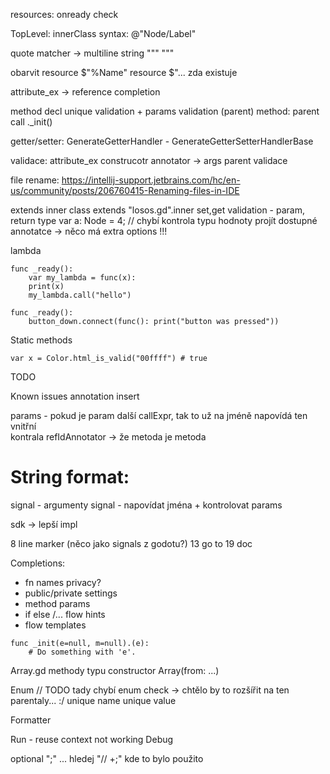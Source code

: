 resources: onready check

TopLevel: innerClass
syntax: @"Node/Label"

quote matcher -> multiline string  """ """

obarvit resource $"%Name"
resource $"...  zda existuje

attribute_ex -> reference completion

method decl unique validation + params validation (parent)
method: parent call ._init()

getter/setter:
GenerateGetterHandler - GenerateGetterSetterHandlerBase

validace: attribute_ex
construcotr annotator -> args parent validace

file rename:
https://intellij-support.jetbrains.com/hc/en-us/community/posts/206760415-Renaming-files-in-IDE

extends inner class extends "losos.gd".inner
set,get validation - param, return type
var a: Node = 4; // chybí kontrola typu hodnoty
projít dostupné annotatce -> něco má extra options !!!



lambda
```
func _ready():
    var my_lambda = func(x):
    print(x)
    my_lambda.call("hello")
```
```
func _ready():
    button_down.connect(func(): print("button was pressed"))
```

Static methods
```
var x = Color.html_is_valid("00ffff") # true
```

TODO

Known issues
annotation insert

params - pokud je param další callExpr, tak to už na jméně napovídá ten vnitřní  
kontrala refIdAnnotator -> že metoda je metoda  

# String format:
signal - argumenty
signal - napovídat jména + kontrolovat params

sdk -> lepší impl

8 line marker (něco jako signals z godotu?)
13 go to
19 doc

Completions:
- fn names privacy?
- public/private settings
- method params
- if else /...  flow hints
- flow templates

```
func _init(e=null, m=null).(e):
    # Do something with 'e'.
```


Array.gd
methody typu constructor Array(from: ...)


Enum
// TODO tady chybí enum check -> chtělo by to rozšířit na ten parentaly... :/
unique name
unique value

Formatter

Run - reuse context not working
Debug

optional ";" ... hledej "// +;" kde to bylo použito
